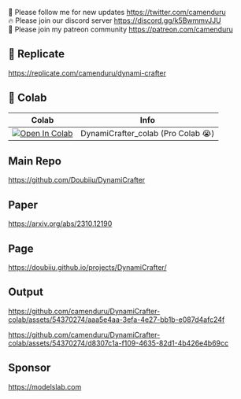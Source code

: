 🐣 Please follow me for new updates https://twitter.com/camenduru <br />
🔥 Please join our discord server https://discord.gg/k5BwmmvJJU <br />
🥳 Please join my patreon community https://patreon.com/camenduru <br />

## 🎪 Replicate

https://replicate.com/camenduru/dynami-crafter

## 🦒 Colab

| Colab | Info
| --- | --- |
[![Open In Colab](https://colab.research.google.com/assets/colab-badge.svg)](https://colab.research.google.com/github/camenduru/DynamiCrafter-colab/blob/main/DynamiCrafter_colab.ipynb) | DynamiCrafter_colab (Pro Colab 😭)

## Main Repo
https://github.com/Doubiiu/DynamiCrafter

## Paper
https://arxiv.org/abs/2310.12190

## Page
https://doubiiu.github.io/projects/DynamiCrafter/

## Output

https://github.com/camenduru/DynamiCrafter-colab/assets/54370274/aaa5e4aa-3efa-4e27-bb1b-e087d4afc24f

https://github.com/camenduru/DynamiCrafter-colab/assets/54370274/d8307c1a-f109-4635-82d1-4b426e4b69cc

## Sponsor
https://modelslab.com
